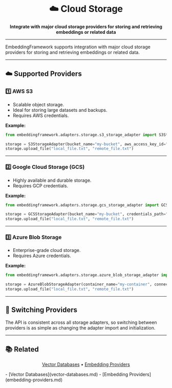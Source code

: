<h1 align="center">☁️ Cloud Storage</h1>

<p align="center">
  <b>Integrate with major cloud storage providers for storing and retrieving embeddings or related data</b>
</p>

---

EmbeddingFramework supports integration with major cloud storage providers for storing and retrieving embeddings or related data.

---

## ☁️ Supported Providers

### 1️⃣ AWS S3
- Scalable object storage.
- Ideal for storing large datasets and backups.
- Requires AWS credentials.

**Example:**
```python
from embeddingframework.adapters.storage.s3_storage_adapter import S3StorageAdapter

storage = S3StorageAdapter(bucket_name="my-bucket", aws_access_key_id="KEY", aws_secret_access_key="SECRET")
storage.upload_file("local_file.txt", "remote_file.txt")
```

---

### 2️⃣ Google Cloud Storage (GCS)
- Highly available and durable storage.
- Requires GCP credentials.

**Example:**
```python
from embeddingframework.adapters.storage.gcs_storage_adapter import GCSStorageAdapter

storage = GCSStorageAdapter(bucket_name="my-bucket", credentials_path="path/to/credentials.json")
storage.upload_file("local_file.txt", "remote_file.txt")
```

---

### 3️⃣ Azure Blob Storage
- Enterprise-grade cloud storage.
- Requires Azure credentials.

**Example:**
```python
from embeddingframework.adapters.storage.azure_blob_storage_adapter import AzureBlobStorageAdapter

storage = AzureBlobStorageAdapter(container_name="my-container", connection_string="AZURE_CONNECTION_STRING")
storage.upload_file("local_file.txt", "remote_file.txt")
```

---

## 🔄 Switching Providers

The API is consistent across all storage adapters, so switching between providers is as simple as changing the adapter import and initialization.

---

## 📚 Related
<p align="center">
  <a href="vector-databases.md">Vector Databases</a> •
  <a href="embedding-providers.md">Embedding Providers</a>
</p>
- [Vector Databases](vector-databases.md)
- [Embedding Providers](embedding-providers.md)
